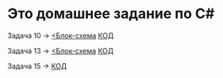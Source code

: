 


# Это домашнее задание по C#
 Задача 10 → [<Блок-схема](Hom/EX10/diagram.drawio.png) [КОД](Hom/EX10/Program.cs)

 Задача 13 → [<Блок-схема](Hom/EX013/diagram.drawio.png) [КОД](Hom/EX013/Program.cs)

 Задача 15 → [КОД](Hom/EX015/Program.cs)

 